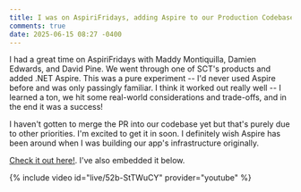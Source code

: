 ```yaml
---
title: I was on AspiriFridays, adding Aspire to our Production Codebase!
comments: true
date: 2025-06-15 08:27 -0400
---
```

I had a great time on AspiriFridays with Maddy Montiquilla, Damien Edwards, and David Pine. We went through one of SCT's products and added .NET Aspire. This was a pure experiment -- I'd never used Aspire before and was only passingly familiar. I think it worked out really well -- I learned a ton, we hit some real-world considerations and trade-offs, and in the end it was a success!

I haven't gotten to merge the PR into our codebase yet but that's purely due to other priorities. I'm excited to get it in soon. I definitely wish Aspire has been around when I was building our app's infrastructure originally.

[Check it out here!](https://www.youtube.com/live/52b-StTWuCY?si=uy4xWmlh5MsFO9O8). I've also embedded it below.

{% include video id="live/52b-StTWuCY" provider="youtube" %}
